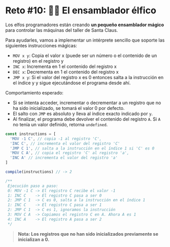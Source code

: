# Reto #10: 👩‍💻 El ensamblador élfico

Los elfos programadores están creando **un pequeño ensamblador mágico** para controlar las máquinas del taller de Santa Claus.

Para ayudarles, vamos a implementar un intérprete sencillo que soporte las siguientes instrucciones mágicas:

+ `MOV x y`: Copia el valor x (puede ser un número o el contenido de un registro) en el registro y
+ `INC x`: Incrementa en 1 el contenido del registro x
+ `DEC x`: Decrementa en 1 el contenido del registro x
+ `JMP x y`: Si el valor del registro x es 0 entonces salta a la instrucción en el índice y y sigue ejecutándose el programa desde ahí.

Comportamiento esperado:

+ Si se intenta acceder, incrementar o decrementar a un registro que no ha sido inicializado, se tomará el valor 0 por defecto.
+ El salto con `JMP` es absoluto y lleva al índice exacto indicado por `y`.
+ Al finalizar, el programa debe devolver el contenido del registro `A`. Si `A` no tenía un valor definido, retorna `undefined`.

```ts
const instructions = [
  'MOV -1 C', // copia -1 al registro 'C',
  'INC C', // incrementa el valor del registro 'C'
  'JMP C 1', // salta a la instrucción en el índice 1 si 'C' es 0
  'MOV C A', // copia el registro 'C' al registro 'a',
  'INC A' // incrementa el valor del registro 'a'
]

compile(instructions) // -> 2

/**
 Ejecución paso a paso:
 0: MOV -1 C -> El registro C recibe el valor -1
 1: INC C    -> El registro C pasa a ser 0
 2: JMP C 1  -> C es 0, salta a la instrucción en el índice 1
 1: INC C    -> El registro C pasa a ser 1
 2: JMP C 1  -> C es 1, ignoramos la instrucción
 3: MOV C A  -> Copiamos el registro C en A. Ahora A es 1
 4: INC A    -> El registro A pasa a ser 2
 */
```
> **Nota: Los registros que no han sido inicializados previamente se inicializan a 0.**